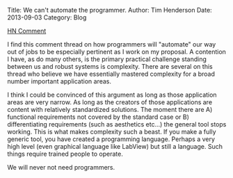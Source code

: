 Title: We can't automate the programmer.
Author: Tim Henderson
Date: 2013-09-03
Category: Blog

[HN Comment](https://news.ycombinator.com/item?id=6317778)

I find this comment thread on how programmers will "automate" our way out of
jobs to be especially pertinent as I work on my proposal. A contention I have,
as do many others, is the primary practical challenge standing between us and
robust systems is complexity. There are several on this thread who believe we
have essentially mastered complexity for a broad number important application
areas.

I think I could be convinced of this argument as long as those application areas
are very narrow. As long as the creators of those applications are content with
relatively standardized solutions. The moment there are A) functional
requirements not covered by the standard case or B) differentiating requirements
(such as aesthetics etc...) the general tool stops working. This is what makes
complexity such a beast.  If you make a fully generic tool, you have created a
programming language. Perhaps a very high level (even graphical language like
LabView) but still a language. Such things require trained people to operate.

We will never not need programmers.

